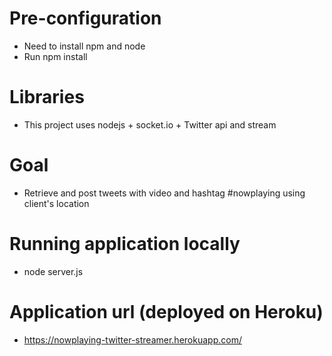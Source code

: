 # Pre-configuration
 * Need to install npm and node
 * Run npm install

# Libraries
 * This project uses nodejs + socket.io + Twitter api and stream

# Goal
 * Retrieve and post tweets with video and hashtag #nowplaying using client's location 

# Running application locally
 * node server.js

# Application url (deployed on Heroku)
 * https://nowplaying-twitter-streamer.herokuapp.com/
